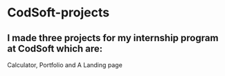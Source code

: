 # CodSoft-projects
## I made three projects for my internship program at CodSoft which are:
Calculator, Portfolio and A Landing page
